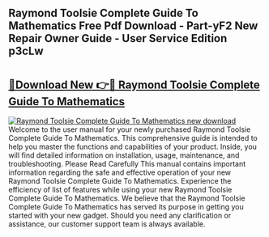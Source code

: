 ## Raymond Toolsie Complete Guide To Mathematics Free Pdf Download - Part-yF2 New Repair Owner Guide - User Service Edition p3cLw

# <h2><a href="http://bc81963.oget.top/?id=Raymond+Toolsie+Complete+Guide+To+Mathematics">🔗Download New 👉🔴 Raymond Toolsie Complete Guide To Mathematics</a></h2>

[![Raymond Toolsie Complete Guide To Mathematics new download](https://i.imgur.com/5g1atiW.png)](http://bc81963.oget.top/?id=Raymond+Toolsie+Complete+Guide+To+Mathematics)
Welcome to the user manual for your newly purchased Raymond Toolsie Complete Guide To Mathematics. This comprehensive guide is intended to help you master the functions and capabilities of your product. Inside, you will find detailed information on installation, usage, maintenance, and troubleshooting. Please Read Carefully This manual contains important information regarding the safe and effective operation of your new Raymond Toolsie Complete Guide To Mathematics. Experience the efficiency of list of features while using your new Raymond Toolsie Complete Guide To Mathematics. We believe that the Raymond Toolsie Complete Guide To Mathematics has served its purpose in getting you started with your new gadget. Should you need any clarification or assistance, our customer support team is always available.
